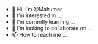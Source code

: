 - 👋 Hi, I’m @Mahumer
- 👀 I’m interested in ...
- 🌱 I’m currently learning ...
- 💞️ I’m looking to collaborate on ...
- 📫 How to reach me ...

<!---
Mahumer/Mahumer is a ✨ special ✨ repository because its `README.md` (this file) appears on your GitHub profile.
You can click the Preview link to take a look at your changes.
--->
